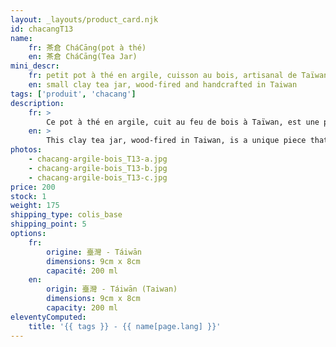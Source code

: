 ```yaml
---
layout: _layouts/product_card.njk
id: chacangT13
name:
    fr: 茶倉 CháCāng(pot à thé) 
    en: 茶倉 CháCāng(Tea Jar)
mini_descr:
    fr: petit pot à thé en argile, cuisson au bois, artisanal de Taïwan
    en: small clay tea jar, wood-fired and handcrafted in Taiwan
tags: ['produit', 'chacang']
description: 
    fr: >
        Ce pot à thé en argile, cuit au feu de bois à Taïwan, est une pièce unique qui incarne l’artisanat authentique.<!--more--> Ses couleurs terreuses et son fini brut évoquent la chaleur et la simplicité, parfait pour accompagner vos instants de thé avec naturel et élégance.
    en: >
        This clay tea jar, wood-fired in Taiwan, is a unique piece that embodies authentic craftsmanship.<!--more--> Its earthy tones and raw finish evoke warmth and simplicity, making it perfect to accompany your tea moments with natural elegance.
photos:
    - chacang-argile-bois_T13-a.jpg
    - chacang-argile-bois_T13-b.jpg
    - chacang-argile-bois_T13-c.jpg
price: 200
stock: 1
weight: 175
shipping_type: colis_base
shipping_point: 5
options:
    fr:
        origine: 臺灣 - Táiwān
        dimensions: 9cm x 8cm
        capacité: 200 ml
    en:
        origin: 臺灣 - Táiwān (Taiwan)
        dimensions: 9cm x 8cm
        capacity: 200 ml
eleventyComputed:
    title: '{{ tags }} - {{ name[page.lang] }}'
---
```


